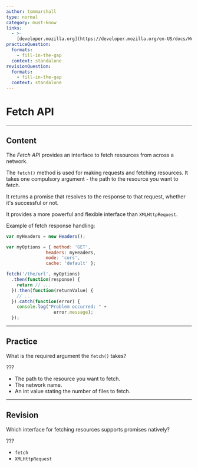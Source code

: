 ```yaml
---
author: tommarshall
type: normal
category: must-know
links:
  - >-
    [developer.mozilla.org](https://developer.mozilla.org/en-US/docs/Web/API/Fetch_API/Using_Fetch){website}
practiceQuestion:
  formats:
    - fill-in-the-gap
  context: standalone
revisionQuestion:
  formats:
    - fill-in-the-gap
  context: standalone
---
```


# Fetch API


---

## Content

The *Fetch API* provides an interface to fetch resources from across a network.

The `fetch()` method is used for making requests and fetching resources. It takes one compulsory argument - the path to the resource you want to fetch.

 It returns a promise that resolves to the response to that request, whether it's successful or not.

It provides a more powerful and flexible interface than `XMLHttpRequest`.

Example of fetch response handling:

```javascript
var myHeaders = new Headers();

var myOptions = { method: 'GET',
               headers: myHeaders,
               mode: 'cors',
               cache: 'default' };

fetch('/the/url', myOptions)
  .then(function(response) {
    return // ...
  }).then(function(returnValue) {
    // ...
  }).catch(function(error) {
    console.log("Problem occurred: " +
                  error.message);
  });
```


---

## Practice

What is the required argument the `fetch()` takes? 

???

- The path to the resource you want to fetch.
- The network name.
- An int value stating the number of files to fetch.


---

## Revision

Which interface for fetching resources supports promises natively?

???

- `fetch`
- `XMLHttpRequest`
 
